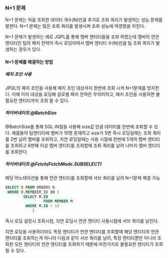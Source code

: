 ### N+1 문제
N+1 문제는 처음 조회한 데이터 개수(N)만큼 추가로 조회 쿼리가 발생하는 성능 문제를 말한다.
N+1 문제는 많은 조회 쿼리를 발생시켜 조회 성능에 악영향을 끼친다.

N+1 문제가 발생하는 예로 JQPL를 통해 멤버 엔티티들을 조회 하였는데 멤버의 연관 엔티티인 팀의 패치 전략이 즉시 로딩이여서 멤버 엔티티 수(N)만큼 팀 조회 쿼리가 발생하는 경우가 있다.
#### N+1 문제를 해결하는 방법
##### 패치 조인 사용
JPQL의 패치 조인을 사용해 패치 조인 대상까지 한번에 조회 시켜 N+1문제를 방지한다.
이때 이미 대상을 로딩해 글로벌 패치 전략은 무의미하고, 패치 조인을 사용하면 불필요한 엔티티까지 조회 될 수 있다.
##### 하이버네이트 @BatchSize
@BatchSize를 통해 SQL IN절을 사용해 size값 만큼 데이터를 한번에 조회할 수 있다.
예를들어 팀엔티티에 멤버가 10명 존재하고 size가 5면 즉시 로딩일때는 조회 쿼리를 2번 날려 멤버를 조회하고, 지연 로딩일때는 사용 시점에 한번에 5개의 멤버 엔티티를 조회하고 6번째 이상 멤버 엔티티를 조회할때 조회 쿼리를 날려 나머지 멤버 엔티티를 조회한다.
##### 하이버네이트 @Fetch(FetchMode.SUBSELECT)
해당 어노테이션을 통해 연관 엔티티를 조회할때 서브 쿼리를 날려 N+1문제 해결 가능
```sql
SELECT O FROM ORDERS O
 WHERE O.MEMBEER_ID IN (
		SELECT M.ID
            	 FROM MEMBER M
		 WHERE M.ID > 10
			)
```
즉시 로딩 설정시 조회시점, 지연 로딩시 연관 엔티티 사용시점에 서브 쿼리를 날린다.

지연 로딩을 사용하더라도 특정 엔티티가 연관 엔티티를 조회할때 해당 엔티티의 연관 엔티티를 조회하는게 아니라 다음과 같이 서브 쿼리를 날려, 특정 엔티티뿐만 아니라 조회한 모든 엔티티의 연관 엔티티를 조회하기 때문에 마찬가지로 불필요한 엔티티가 조회 될 수 있다.